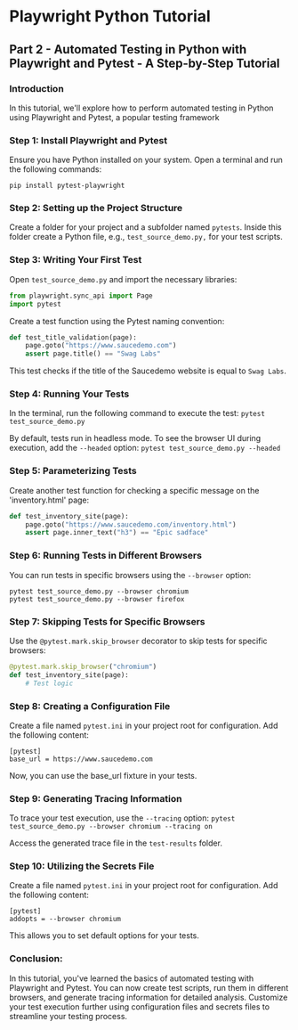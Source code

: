 
# Playwright Python Tutorial
## Part 2 - Automated Testing in Python with Playwright and Pytest - A Step-by-Step Tutorial
### Introduction


In this tutorial, we'll explore how to perform automated testing in Python using Playwright and Pytest, a popular testing framework


### Step 1: Install Playwright and Pytest
Ensure you have Python installed on your system. Open a terminal and run the following commands:

```
pip install pytest-playwright
```


### Step 2: Setting up the Project Structure
Create a folder for your project and a subfolder named `pytests`. Inside this folder create a Python file, e.g., `test_source_demo.py,` for your test scripts.

### Step 3: Writing Your First Test

Open `test_source_demo.py` and import the necessary libraries:

```py
from playwright.sync_api import Page
import pytest
```

Create a test function using the Pytest naming convention:

```py
def test_title_validation(page):
    page.goto("https://www.saucedemo.com")
    assert page.title() == "Swag Labs"
```

This test checks if the title of the Saucedemo website is equal to `Swag Labs`.

### Step 4: Running Your Tests

In the terminal, run the following command to execute the test: `pytest test_source_demo.py`

By default, tests run in headless mode. To see the browser UI during execution, add the `--headed` option:
`pytest test_source_demo.py --headed`

### Step 5: Parameterizing Tests

Create another test function for checking a specific message on the 'inventory.html' page:

```py
def test_inventory_site(page):
    page.goto("https://www.saucedemo.com/inventory.html")
    assert page.inner_text("h3") == "Epic sadface"
```

### Step 6: Running Tests in Different Browsers

You can run tests in specific browsers using the `--browser` option:

```
pytest test_source_demo.py --browser chromium
pytest test_source_demo.py --browser firefox
```

### Step 7: Skipping Tests for Specific Browsers

Use the `@pytest.mark.skip_browser` decorator to skip tests for specific browsers:

```py
@pytest.mark.skip_browser("chromium")
def test_inventory_site(page):
    # Test logic
```

### Step 8: Creating a Configuration File

Create a file named `pytest.ini` in your project root for configuration. Add the following content:

```
[pytest]
base_url = https://www.saucedemo.com
```

Now, you can use the base_url fixture in your tests.

### Step 9: Generating Tracing Information

To trace your test execution, use the `--tracing` option: `pytest test_source_demo.py --browser chromium --tracing on`

Access the generated trace file in the `test-results` folder.

### Step 10: Utilizing the Secrets File

Create a file named `pytest.ini` in your project root for configuration. Add the following content:

```
[pytest]
addopts = --browser chromium
```

This allows you to set default options for your tests.

### Conclusion:

In this tutorial, you've learned the basics of automated testing with Playwright and Pytest.
You can now create test scripts, run them in different browsers, and generate tracing information for detailed analysis. 
Customize your test execution further using configuration files and secrets files to streamline your testing process.










